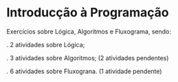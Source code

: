 # Introducção à Programação

Exercícios sobre Lógica, Algoritmos e Fluxograma, sendo:

. 2 atividades sobre Lógica;

. 3 atividades sobre Algoritmos; (2 atividades pendentes)

. 6 atividades sobre Fluxograna. (1 atividade pendente)
